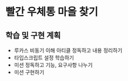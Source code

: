 # 빨간 우체통 마을 찾기

## 학습 및 구현 계획

- 루카스 비동기 이해 아티클 정독하고 내용 정리하기
- 타입스크립트 설정 학습하기
- 미션 정독하고 기능, 요구사항 나누기
- 미션 구현하기
